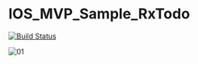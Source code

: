 # IOS_MVP_Sample_RxTodo

[![Build Status](https://travis-ci.org/magi82/IOS_MVP_Sample_RxTodo.svg?branch=master)](https://travis-ci.org/magi82/IOS_MVP_Sample_RxTodo)

![01](https://magi82.github.io/images/github-readme/mvp-flow.png)
